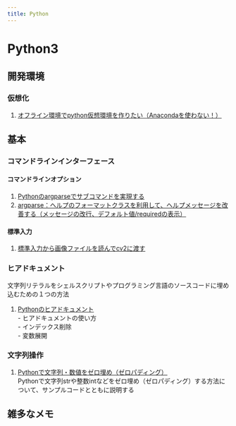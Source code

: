 ```yaml
---
title: Python
---
```


# Python3
## 開発環境
### 仮想化
  1. <a href="https://qiita.com/IntenF/items/3f88d07fb41422e0f4e7" target="_blank">オフライン環境でpython仮想環境を作りたい（Anacondaを使わない！）</a>	


## 基本  
### コマンドラインインターフェース
#### コマンドラインオプション
  1. <a href="https://qiita.com/oohira/items/308bbd33a77200a35a3d" target="_blank">Pythonのargparseでサブコマンドを実現する</a>	
  2. <a href="https://qiita.com/yuji38kwmt/items/c7c4d487e3188afd781e" target="_blank">argparse：ヘルプのフォーマットクラスを利用して、ヘルプメッセージを改善する（メッセージの改行、デフォルト値/requiredの表示）</a>	
#### 標準入力
  1. <a href="https://shuzo-kino.hateblo.jp/entry/2022/09/05/234617" target="_blank">標準入力から画像ファイルを読んでcv2に渡す</a>	


### ヒアドキュメント
  文字列リテラルをシェルスクリプトやプログラミング言語のソースコードに埋め込むための１つの方法

  1. <a href="https://qiita.com/ykhirao/items/c7cba73a3a563be5eac6" target="_blank">Pythonのヒアドキュメント</a>	  
    - ヒアドキュメントの使い方  
    - インデックス削除  
    - 変数展開  
  
### 文字列操作
  1. <a href="https://note.nkmk.me/python-zero-padding/" target="_blank">Pythonで文字列・数値をゼロ埋め（ゼロパディング）</a>	  
    Pythonで文字列strや整数intなどをゼロ埋め（ゼロパディング）する方法について、サンプルコードとともに説明する

## 雑多なメモ
